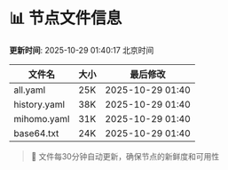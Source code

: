 # 📊 节点文件信息

**更新时间**: 2025-10-29 01:40:17 北京时间

| 文件名 | 大小 | 最后修改 |
|--------|------|----------|
| all.yaml | 25K | 2025-10-29 01:40 |
| history.yaml | 38K | 2025-10-29 01:40 |
| mihomo.yaml | 31K | 2025-10-29 01:40 |
| base64.txt | 24K | 2025-10-29 01:40 |

> 🔄 文件每30分钟自动更新，确保节点的新鲜度和可用性
